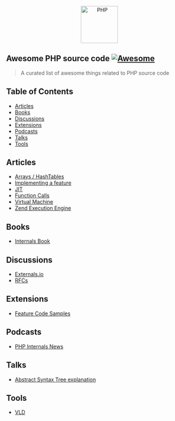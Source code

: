 <p align="center">
    <img title="PHP" height="100" src="https://raw.githubusercontent.com/nunomaduro/awesome-php-src/main/logo.png" />
</p>

## Awesome PHP source code [![Awesome](https://rawcdn.githack.com/sindresorhus/awesome/d7305f38d29fed78fa85652e3a63e154dd8e8829/media/badge.svg)](https://github.com/sindresorhus/awesome)

> A curated list of awesome things related to PHP source code

## Table of Contents

- [Articles](#articles)
- [Books](#books)
- [Discussions](#discussions)
- [Extensions](#extensions)
- [Podcasts](#podcasts)
- [Talks](#talks)
- [Tools](#tools)

## Articles
* [Arrays / HashTables](http://blog.jpauli.tech/2016-04-08-hashtables-html/)
* [Implementing a feature](https://phpinternals.net/articles/implementing_a_range_operator_into_php)
* [JIT](https://thephp.website/en/issue/php-8-jit/)
* [Function Calls](http://blog.jpauli.tech/2015-01-22-on-php-funct/)
* [Virtual Machine](https://nikic.github.io/2017/04/14/PHP-7-Virtual-machine.html)
* [Zend Execution Engine](http://blog.jpauli.tech/2015-02-05-zend-vm-executor-html/)

## Books
* [Internals Book](http://www.phpinternalsbook.com/index.html)

## Discussions
* [Externals.io](https://externals.io)
* [RFCs](https://wiki.php.net/rfc)

## Extensions
* [Feature Code Samples](https://github.com/ThomasWeinert/php-extension-sample)

## Podcasts
* [PHP Internals News](https://phpinternals.news)

## Talks
* [Abstract Syntax Tree explanation](https://www.youtube.com/watch?v=AEfkYUjEuSs)

## Tools
* [VLD](https://github.com/derickr/vld)
